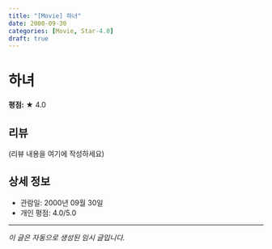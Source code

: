 ```yaml
---
title: "[Movie] 하녀"
date: 2000-09-30
categories: [Movie, Star-4.0]
draft: true
---
```


# 하녀

**평점:** ★ 4.0

## 리뷰

(리뷰 내용을 여기에 작성하세요)

## 상세 정보

- 관람일: 2000년 09월 30일
- 개인 평점: 4.0/5.0

---

*이 글은 자동으로 생성된 임시 글입니다.*
